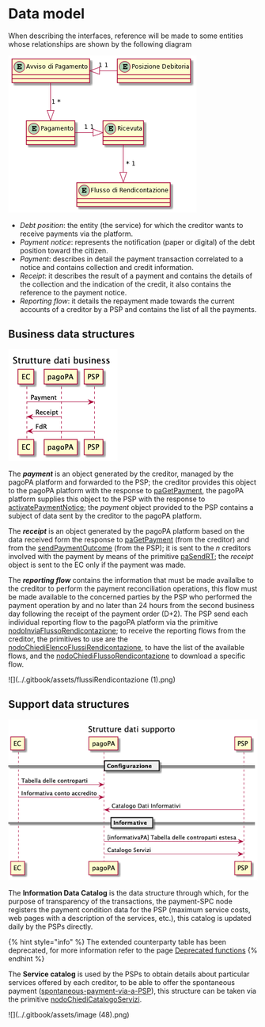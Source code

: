 # Data model

When describing the interfaces, reference will be made to some entities whose relationships are shown by the following diagram

![](../.gitbook/assets/modello_dati.png)

* _Debt position_: the entity (the service) for which the creditor wants to receive payments via the platform.
* _Payment notice_: represents the notification (paper or digital) of the debt position toward the citizen.
* _Payment_: describes in detail the payment transaction correlated to a notice and contains collection and credit information.
* _Receipt_: it describes the result of a payment and contains the details of the collection and the indication of the credit, it also contains the reference to the payment notice.
* _Reporting flow_: it details the repayment made towards the current accounts of a creditor by a PSP and contains the list of all the payments.

## Business data structures <a href="#strutture-dati-business" id="strutture-dati-business"></a>

![](../.gitbook/assets/oggettiBusiness.png)

The _**payment**_ is an object generated by the creditor, managed by the pagoPA platform and forwarded to the PSP; the creditor provides this object to the pagoPA platform with the response to [paGetPayment](../appendices/primitive.md#pagetpayment), the pagoPA platform supplies this object to the PSP with the response to [activatePaymentNotice](../appendices/primitive.md#activatepaymentnotice); the _payment_ object provided to the PSP contains a subject of data sent by the creditor to the pagoPA platform.

The _**receipt**_ is an object generated by the pagoPA platform based on the data received form the response to [paGetPayment](../appendices/primitive.md#pagetpayment) (from the creditor) and from the [sendPaymentOutcome](../appendices/primitive.md#sendpaymentoutcome) (from the PSP); it is sent to the _n_ creditors involved with the payment by means of the primitive [paSendRT](../appendices/primitive.md#pasendrt); the _receipt_ object is sent to the EC only if the payment was made.

The _**reporting flow**_ contains the information that must be made availalbe to the creditor to perform the payment reconciliation operations, this flow must be made available to the concerned parties by the PSP who performed the payment operation by and no later than 24 hours from the second business day following the receipt of the payment order (D+2). The PSP send each individual reporting flow to the pagoPA platform via the primitive [nodoInviaFlussoRendicontazione](../appendices/primitive.md#nodoinviaflussorendicontazione); to receive the reporting flows from the creditor, the primitives to use are the [nodoChiediElencoFlussiRendicontazione](../appendices/primitive.md#nodochiediflussorendicontazione), to have the list of the available flows, and the [nodoChiediFlussoRendicontazione](../appendices/primitive.md#nodochiediflussorendicontazione) to download a specific flow.

![](../.gitbook/assets/flussiRendicontazione (1).png)

## Support data structures <a href="#strutture-dati-business" id="strutture-dati-business"></a>

![](../.gitbook/assets/oggettiSupporto.png)

The **Information Data Catalog** is the data structure through which, for the purpose of transparency of the transactions, the payment-SPC node registers the payment condition data for the PSP (maximum service costs, web pages with a description of the services, etc.), this catalog is updated daily by the PSPs directly.

{% hint style="info" %} The extended counterparty table has been deprecated, for more information refer to the page [Deprecated functions](../appendices/deprecated-functions.md) {% endhint %}

The **Service catalog** is used by the PSPs to obtain details about particular services offered by each creditor, to be able to offer the spontaneous payment ([spontaneous-payment-via-a-PSP](../use-cases/spontaneous-payment-via-a-PSP/ "mention")), this structure can be taken via the primitive [nodoChiediCatalogoServizi](../appendices/primitive.md#nodochiedicatalogoservizi).

![](../.gitbook/assets/image (48).png)